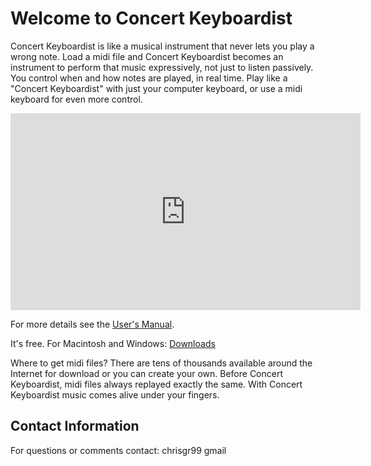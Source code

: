# Welcome to Concert Keyboardist

Concert Keyboardist is like a musical instrument that never lets you play a wrong note. Load a midi file and Concert Keyboardist becomes an instrument to perform that music expressively, not just to listen passively. You control when and how notes are played, in real time. Play like a "Concert Keyboardist" with just your computer keyboard, or use a midi keyboard for even more control.

<iframe width="560" height="315" src="https://www.youtube.com/embed/xb66fzwdDS4?rel=0" frameborder="0" allow="autoplay; encrypted-media" allowfullscreen></iframe>

For more details see the [User's Manual](http://www.concertkeyboardist.com/Documentation/EN/ckdoc.htm).

It's free.  For Macintosh and Windows: [Downloads](https://github.com/chrisgr88/ConcertKeyboardist/releases)

Where to get midi files?  There are tens of thousands available around the Internet for download or you can create your own.  Before Concert Keyboardist, midi files always replayed exactly the same.  With Concert Keyboardist music comes alive under your fingers.

## Contact Information

For questions or comments contact: chrisgr99 gmail